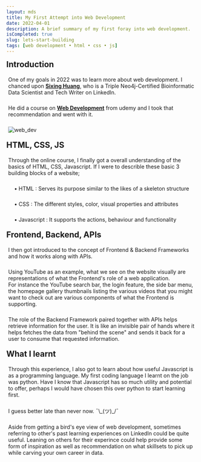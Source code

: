 ```yaml
---
layout: mds
title: My First Attempt into Web Development
date: 2022-04-01
description: A brief summary of my first foray into web development.
isCompleted: true
slug: lets-start-building
tags: [web development • html • css • js]
---
```


## Introduction

One of my goals in 2022 was to learn more about web development.
I chanced upon **[Sixing Huang](https://www.linkedin.com/in/sixing-huang-3a824a66/)**, who is a Triple Neo4j-Certified Bioinformatic Data Scientist and Tech Writer on LinkedIn.

He did a course on **[Web Development](https://www.udemy.com/course/the-complete-web-development-bootcamp/)** from udemy and I took that recommendation and went with it.<br>

![web_dev](https://user-images.githubusercontent.com/36339564/165979380-ccb1db24-1341-4c79-b2d5-6e1ef3916a55.jpg)

## HTML, CSS, JS

Through the online course, I finally got a overall understanding of the basics of HTML, CSS, Javascript. If I were to describle these basic 3 building blocks of a website;

&nbsp;&nbsp;&nbsp; • HTML : Serves its purpose similar to the likes of a skeleton structure

&nbsp;&nbsp;&nbsp; • CSS : The different styles, color, visual properties and attributes

&nbsp;&nbsp;&nbsp; • Javascript : It supports the actions, behaviour and functionality

## Frontend, Backend, APIs

<p> I then got introduced to the concept of Frontend & Backend Frameworks and how it works along with APIs.</p>

<p>Using YouTube as an example, what we see on the website visually are representations of what the Frontend's role of a web application. <br>
For instance the YouTube search bar, the login feature, the side bar menu, the homepage gallery thumbnails listing the various videos that you might want to check out are various components of what the Frontend is supporting.</p>

The role of the Backend Framework paired together with APIs helps retrieve information for the user.
It is like an invisible pair of hands where it helps fetches the data from "behind the scene" and sends it back for a user to consume that requested information.

## What I learnt

<p> Through this experience, I also got to learn about how useful Javascript is as a programming language. My first coding language I learnt on the job was python. Have I know that Javascript has so much utility and potential to offer, perhaps I would have chosen this over python to start learning first.
</p>

<p>I guess better late than never now.  ¯\_(ツ)_/¯
</p>

Aside from getting a bird's eye view of web development, sometimes referring to other's past learning experiences on LinkedIn could be quite useful.
Leaning on others for their experince could help provide some form of inspiration as well as recommendation on what skillsets to pick up while carving your own career in data.

<style>
	h2 {
		font-weight: bold;
        margin: 10px 5px 10px 0px;
	}

	p {
		padding: 5px;
	}
</style>
